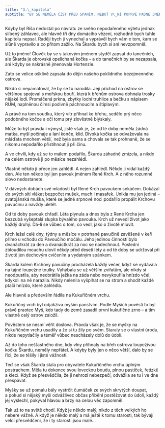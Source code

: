 ```yaml
---
title: "3.\_kapitola"
subtitle: "BY SE NEMĚLA ČÍST PŘED SPANÍM, NEBOŤ V\_NÍ POPRVÉ PADNE JMÉNO ŠKARDA"
---
```


Kdyby byl Ríša nedostal po návratu ze svého nepodařeného výletu jednak slíbený záhlavec, ale hlavně tři dny domácího vězení, rozhodně bych tuhle kapitolu nepsal. Raději bych ji vynechal a vyprávěl bych vám o tom, kam se slůně vypravilo a co přitom zažilo. Na Škardu bych si ani nevzpomněl.

Už to jméno! Člověk by se s takovým jménem styděl zapsat do tanečních, ale Škarda je obrovská opelichaná kočka – a do tanečních by se nezapsala, ani kdyby se nakrásně jmenovala Hortenzie.

Zato se velice ošklivě zapsala do dějin našeho poklidného bezejmenného ostrova.

Nikdo si nepamatoval, že by se tu narodila. Její příchod na ostrov se většinou spojoval s mořskou bouří, která k břehům ostrova dohnala trosky nějaké lodi. Promáčená prkna, zbytky lodní truhlice a bečku s nápisem RUM, naplněnou čímsi podivně páchnoucím a štiplavým.

A právě na tom soudku, který vítr přihnal ke břehu, sedělo prý něco podobného kočce a oči tomu prý zlověstně blýskaly.

Může to být pravda i výmysl, jisté však je, že od té doby neměla žádná matka, myší počínaje a laní konče, klid. Divoká kočka se odvažovala na mláďata mnohem větší, než byla sama a chovala se tak prohnaně, že se nikomu nepodařilo přistihnout ji při činu.

A ve chvíli, kdy už se to málem podařilo, Škarda záhadně zmizela, a nikdo na celém ostrově ji po měsíce nezahlédl.

Vlastně někdo ji přece jen zahlédl. A nejen zahlédl. Někdo ji vídal každý den. Ale ten někdo byl jen pavouk jménem René Krch. A z něho rozumné slovo nedostanete.

V dávných dobách své mladosti byl René Krch pavoukem sekáčem. Dokázal do svých sítí vlákat bezpočet mušek, much i masařek. Unikla mu jen jediná – svatojánská muška, které se jedné srpnové noci podařilo propálit Krchovu pavučinu a navždy uletět.

Od té doby pavouk chřadl. Léta plynula a dnes byla z René Krcha jen bezzubá vyšeptalá slupka bývalého pavouka. Krch už nevedl život jako každý druhý. Dá-li se vůbec o tom, co vedl, jako o životě mluvit.

Krch ležel celé dny, týdny a měsíce v potrhané pavučině zavěšené v keři přímo u vchodu do Pavoučího močálu. Jeho jedinou činností bylo dvanáctkrát za den a dvanáctkrát za noc se nadechnout. Poslední zbloudilou mouchu ulovil někdy před deseti léty a od té doby se udržoval při životě jen dechovým cvičením a vydatným spánkem.

Škarda kolem Krchovy pavučiny procházela každý večer, když se vydávala na tajné loupežné toulky. Vyhýbala se už větším zvířatům, ale nikdy si neodpustila, aby neobrátila ježka na záda nebo nevykouřila hnízdo včel, kdykoli na ně narazila. Nikdy nelenila vyšplhat se na strom a shodit každé ptačí hnízdo, které zahlédla.

Ale hlavně a především řádila na Kukuřičném vrchu.

Kukuřičný vrch byl odjakživa myším panstvím. Podle Myších pověstí to byl právě praotec Myš, kdo tady do země zasadil první kukuřičné zrno – a tím vlastně celý ostrov založil.

Pověstem se nesmí věřit doslova. Pravda však je, že se myšky na Kukuřičném vrchu usadily a že si tu žily po svém. Staraly se o vlastní úrodu, nikde nepytlačily a téměř vůbec nescházely dolů do údolí.

Až do toho nešťastného dne, kdy vlny přihnaly na břeh ostrova loupeživou kočku Škardu, neměly nepřátel. A kdyby byly jen o něco větší, dalo by se říci, že se těšily i jisté vážnosti.

Teď se však Škarda stala pro obyvatele Kukuřičného vrchu úplným postrachem. Měla tu dokonce svou loveckou boudu, plnou pastiček, řetízků a klecí. Když se přesvědčila, že jí nehrozí nebezpečí, odvážila se tu i ve dne přespávat.

Myšky se už pomalu bály vystrčit čumáček ze svých skrytých doupat, a pokud si nějaký myší odvážlivec občas přiběhl postěžovat do údolí, každý jej vyslechl, pokýval hlavou a brzy na celou věc zapomněl.

Tak už to na světě chodí. Když je někdo malý, nikdo z těch velkých ho nebere vážně. A když je někdo malý a má ještě k tomu starosti, tak bývají velcí přesvědčeni, že i ty starosti jsou malé…
